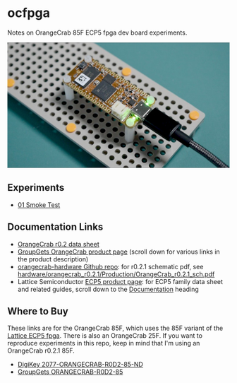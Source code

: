 # ocfpga

Notes on OrangeCrab 85F ECP5 fpga dev board experiments.

![OrangeCrab fpga dev board with USB cable. Both LEDs are green.](experiments/01_smoke_test/oc-smoke-test.jpeg)


## Experiments

- [01 Smoke Test](experiments/01_smoke_test/README.md)


## Documentation Links

- [OrangeCrab r0.2 data sheet](https://groupgets-files.s3.amazonaws.com/Digikey_Marketplace/orangecrab_datasheet-r0.2.pdf)
- [GroupGets OrangeCrab product page](https://groupgets.com/products/orange-crab-85f-lattice-ecp5-fpga-development-kit) (scroll down for various links in the product description)
- [orangecrab-hardware Github repo](https://github.com/orangecrab-fpga/orangecrab-hardware): for r0.2.1 schematic pdf, see [hardware/orangecrab_r0.2.1/Production/OrangeCrab_r0.2.1_sch.pdf](https://github.com/orangecrab-fpga/orangecrab-hardware/blob/main/hardware/orangecrab_r0.2.1/Production/OrangeCrab_r0.2.1_sch.pdf)
- Lattice Semiconductor [ECP5 product page](https://www.latticesemi.com/Products/FPGAandCPLD/ECP5): for ECP5 family data sheet and related guides, scroll down to the [Documentation](https://www.latticesemi.com/Products/FPGAandCPLD/ECP5#_11D625E1D2C7406C96A5312C93FF0CBD) heading


## Where to Buy

These links are for the OrangeCrab 85F, which uses the 85F variant of the
[Lattice ECP5 fpga](https://www.latticesemi.com/Products/FPGAandCPLD/ECP5).
There is also an OrangeCrab 25F. If you want to reproduce experiments in
this repo, keep in mind that I'm using an OrangeCrab r0.2.1 85F.

- [DigiKey 2077-ORANGECRAB-R0D2-85-ND](https://www.digikey.com/en/products/detail/groupgets-llc/ORANGECRAB-R0D2-85/16894260)
- [GroupGets ORANGECRAB-R0D2-85](https://groupgets.com/products/orange-crab-85f-lattice-ecp5-fpga-development-kit)
